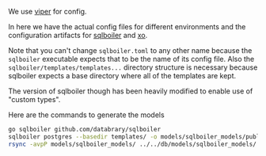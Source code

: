 We use [viper](https://github.com/spf13/viper) for config.

In here we have the actual config files for different environments
and the configuration artifacts for [sqlboiler](https://github.com/databrary/sqlboiler)
and [xo](https://github.com/knq/xo).

Note that you can't change `sqlboiler.toml` to any other name
because the `sqlboiler` executable expects that to be the name
of its config file. Also the `sqlboiler/templates/templates...` directory structure
is necessary because sqlboiler expects a base directory where
all of the templates are kept.

The version of sqlboiler though has been heavily modified to enable use of "custom types".

Here are the commands to generate the models

```bash
go sqlboiler github.com/databrary/sqlboiler
sqlboiler postgres --basedir templates/ -o models/sqlboiler_models/public -p public
rsync -avpP models/sqlboiler_models/ ../../db/models/sqlboiler_models/

```

